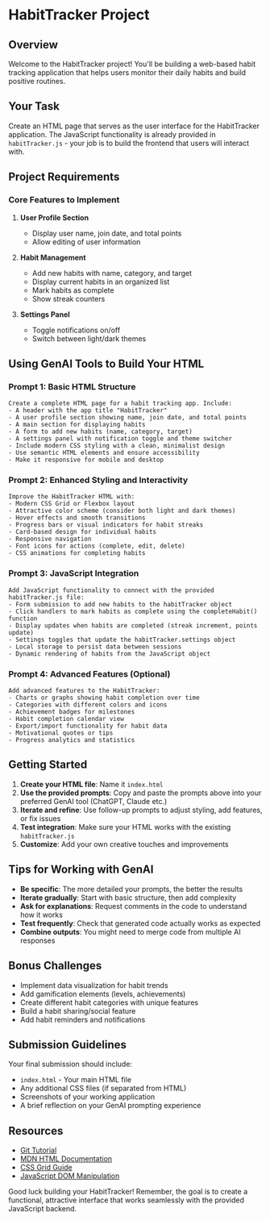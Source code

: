 # HabitTracker Project

## Overview
Welcome to the HabitTracker project! You'll be building a web-based habit tracking application that helps users monitor their daily habits and build positive routines.

## Your Task
Create an HTML page that serves as the user interface for the HabitTracker application. The JavaScript functionality is already provided in `habitTracker.js` - your job is to build the frontend that users will interact with.

## Project Requirements

### Core Features to Implement
1. **User Profile Section**
   - Display user name, join date, and total points
   - Allow editing of user information

2. **Habit Management**
   - Add new habits with name, category, and target
   - Display current habits in an organized list
   - Mark habits as complete
   - Show streak counters

3. **Settings Panel**
   - Toggle notifications on/off
   - Switch between light/dark themes

## Using GenAI Tools to Build Your HTML

### Prompt 1: Basic HTML Structure
```
Create a complete HTML page for a habit tracking app. Include:
- A header with the app title "HabitTracker"
- A user profile section showing name, join date, and total points
- A main section for displaying habits
- A form to add new habits (name, category, target)
- A settings panel with notification toggle and theme switcher
- Include modern CSS styling with a clean, minimalist design
- Use semantic HTML elements and ensure accessibility
- Make it responsive for mobile and desktop
```

### Prompt 2: Enhanced Styling and Interactivity
```
Improve the HabitTracker HTML with:
- Modern CSS Grid or Flexbox layout
- Attractive color scheme (consider both light and dark themes)
- Hover effects and smooth transitions
- Progress bars or visual indicators for habit streaks
- Card-based design for individual habits
- Responsive navigation
- Font icons for actions (complete, edit, delete)
- CSS animations for completing habits
```

### Prompt 3: JavaScript Integration
```
Add JavaScript functionality to connect with the provided habitTracker.js file:
- Form submission to add new habits to the habitTracker object
- Click handlers to mark habits as complete using the completeHabit() function
- Display updates when habits are completed (streak increment, points update)
- Settings toggles that update the habitTracker.settings object
- Local storage to persist data between sessions
- Dynamic rendering of habits from the JavaScript object
```

### Prompt 4: Advanced Features (Optional)
```
Add advanced features to the HabitTracker:
- Charts or graphs showing habit completion over time
- Categories with different colors and icons
- Achievement badges for milestones
- Habit completion calendar view
- Export/import functionality for habit data
- Motivational quotes or tips
- Progress analytics and statistics
```

## Getting Started

1. **Create your HTML file**: Name it `index.html`
2. **Use the provided prompts**: Copy and paste the prompts above into your preferred GenAI tool (ChatGPT, Claude etc.)
3. **Iterate and refine**: Use follow-up prompts to adjust styling, add features, or fix issues
4. **Test integration**: Make sure your HTML works with the existing `habitTracker.js`
5. **Customize**: Add your own creative touches and improvements

## Tips for Working with GenAI

- **Be specific**: The more detailed your prompts, the better the results
- **Iterate gradually**: Start with basic structure, then add complexity
- **Ask for explanations**: Request comments in the code to understand how it works
- **Test frequently**: Check that generated code actually works as expected
- **Combine outputs**: You might need to merge code from multiple AI responses

## Bonus Challenges

- Implement data visualization for habit trends
- Add gamification elements (levels, achievements)
- Create different habit categories with unique features
- Build a habit sharing/social feature
- Add habit reminders and notifications

## Submission Guidelines

Your final submission should include:
- `index.html` - Your main HTML file
- Any additional CSS files (if separated from HTML)
- Screenshots of your working application
- A brief reflection on your GenAI prompting experience

## Resources

- [Git Tutorial](https://www.w3schools.com/git/default.asp?remote=github)
- [MDN HTML Documentation](https://developer.mozilla.org/en-US/docs/Web/HTML)
- [CSS Grid Guide](https://css-tricks.com/snippets/css/complete-guide-grid/)
- [JavaScript DOM Manipulation](https://developer.mozilla.org/en-US/docs/Web/API/Document_Object_Model)

Good luck building your HabitTracker! Remember, the goal is to create a functional, attractive interface that works seamlessly with the provided JavaScript backend.
